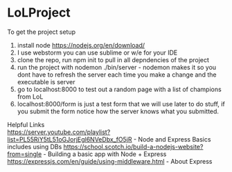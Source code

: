 # LoLProject

To get the project setup

1) install node https://nodejs.org/en/download/  
2) I use webstorm you can use sublime or w/e for your IDE
3) clone the repo, run npm init to pull in all depndencies of the project
4) run the project with nodemon ./bin/server  - nodemon makes it so you dont have to refresh the server each time you make a change and the executable is server
5) go to localhost:8000 to test out a random page with a list of champions from LoL
6) localhost:8000/form is just a test form that we will use later to do stuff, if you submit the form notice how the server knows what you submitted.


Helpful Links  
https://server.youtube.com/playlist?list=PL55RiY5tL51oGJorjEgl6NVeDbx_fO5jR  - Node and Express Basics includes using DBs
https://school.scotch.io/build-a-nodejs-website?from=single   - Building a basic app with Node + Express  
https://expressjs.com/en/guide/using-middleware.html   - About Express  
